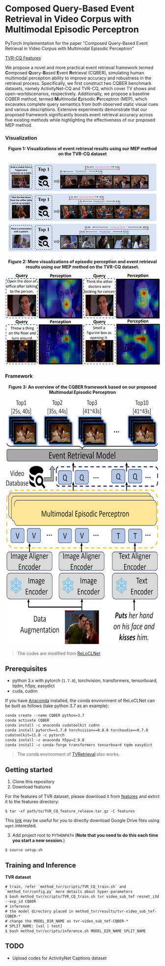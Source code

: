 # Composed Query-Based Event Retrieval in Video Corpus with Multimodal Episodic Perceptron

PyTorch implementation for the paper "Composed Query-Based Event Retrieval in Video Corpus with Multimodal Episodic Perceptron"

[TVR-CQ Features]()

We propose a novel and more practical event retrieval framework termed **C**omposed **Q**uery-**B**ased **E**vent **R**etrieval (CQBER), simulating human multimodal perception ability to improve accuracy and robustness in the retrieval process. Specifically, we first construct two CQBER benchmark datasets, namely ActivityNet-CQ and TVR-CQ, which cover TV shows and open-worldscenarios, respectively. Additionally, we propose a baseline CQBER method, termed **M**ultimodal **E**pisodic **P**erceptron (MEP), which excavates complete query semantics from both observed static visual cues and various descriptions. Extensive experiments demonstrate that our proposed framework significantly boosts event retrieval accuracy across five existing methods while highlighting the effectiveness of our proposed MEP method.

### Visualization

<div style="text-align: center;">
<p style="text-align: center;" left=50% ><strong>Figure 1: Visualizations of event retrieval results using our
MEP method on the TVR-CQ dataset</strong></p>
    <img src="./figures/visual.png">
</div>


<div style="text-align: center;">
<p style="text-align: center;" left=50% ><strong>Figure 2: More visualizations of episodic perception and event retrieval results using our MEP method on the TVR-CQ dataset.</strong></p>
    <img src="./figures/visual2.png">
</div>



### Framework

<div style="text-align: center;">
	<p style="text-align: center;" left=50% ><strong>Figure 3: An overview of the CQBER framework based on our proposed Multimodal Episodic Perceptron</strong></p>
    <img src="./figures/framework.png" height=800>

</div>



> The codes are modified from [ReLoCLNet](https://github.com/26hzhang/ReLoCLNet)

## Prerequisites

- python 3.x with pytorch (`1.7.0`), torchvision, transformers, tensorboard, tqdm, h5py, easydict
- cuda, cudnn

If you have [Anaconda](https://www.anaconda.com/distribution/) installed, the conda environment of ReLoCLNet can be
built as follows (take python 3.7 as an example):

```shell
conda create --name CQBER python=3.7
conda activate CQBER
conda install -c anaconda cudatoolkit cudnn  
conda install pytorch==1.7.0 torchvision==0.8.0 torchaudio==0.7.0 cudatoolkit=11.0 -c pytorch
conda install -c anaconda h5py=2.9.0
conda install -c conda-forge transformers tensorboard tqdm easydict
```

> The conda environment of [TVRetrieval](https://github.com/jayleicn/TVRetrieval) also works.

## Getting started

1. Clone this repository
2. Download features

For the features of TVR dataset, please download it from [features](https://anonymous.4open.science/r/CQBER-424D) and extrct it to the features
directory:

```shell
$ tar -xf path/to/TVR_CQ_feature_release.tar.gz -C features
```

This [link](https://medium.com/@acpanjan/download-google-drive-files-using-wget-3c2c025a8b99) may be useful for you to
directly download Google Drive files using `wget`.interested.

3. Add project root to `PYTHONPATH` (**Note that you need to do this each time you start a new session.**)

```shell
$ source setup.sh
```

## Training and Inference

**TVR dataset**

```shell
# train, refer `method_tvr/scripts/TVR_CQ_train.sh` and `method_tvr/config.py` more details about hyper-parameters
$ bash method_tvr/scripts/TVR_CQ_train.sh tvr video_sub_tef resnet_i3d --exp_id CQBER
# inference
# the model directory placed in method_tvr/results/tvr-video_sub_tef-CQBER-*
# change the MODEL_DIR_NAME as tvr-video_sub_tef-CQBER-*
# SPLIT_NAME: [val | test]
$ bash method_tvr/scripts/inference.sh MODEL_DIR_NAME SPLIT_NAME
```

## TODO

- Upload codes for ActivityNet Captions dataset
